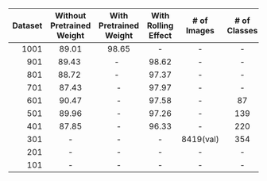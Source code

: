| Dataset | Without Pretrained Weight | With Pretrained Weight | With Rolling Effect | # of Images | # of Classes | 
|-----:|:------:|:--------:|:------:|:------:|:------:|
| 1001 | 89.01  | 98.65    | -      |-      |-      |
| 901  | 89.43  | -        | 98.62  |-      |-      |
| 801  | 88.72  | -        | 97.37  |-      |-      |
| 701  | 87.43  | -        | 97.97  |-      |-      |
| 601  | 90.47  | -        | 97.58  |-      |87     |
| 501  | 89.96  | -        | 97.26  |-      |139    |
| 401  | 87.85  | -        | 96.33  |-      |220    |
| 301  | -      | -        | -      |8419(val)|354    |
| 201  | -      | -        | -      |-      |-      |
| 101  | -      | -        | -      |-      |-      |
